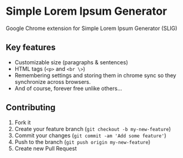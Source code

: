 # Simple Lorem Ipsum Generator
Google Chrome extension for Simple Lorem Ipsum Generator (SLIG)

## Key features
 - Customizable size (paragraphs & sentences)
 - HTML tags (`<p>` and `<br \>`)
 - Remembering settings and storing them in chrome sync so they synchronize across browsers.
 - And of course, forever free unlike others...

 ## Contributing

1. Fork it
2. Create your feature branch (`git checkout -b my-new-feature`)
3. Commit your changes (`git commit -am 'Add some feature'`)
4. Push to the branch (`git push origin my-new-feature`)
5. Create new Pull Request